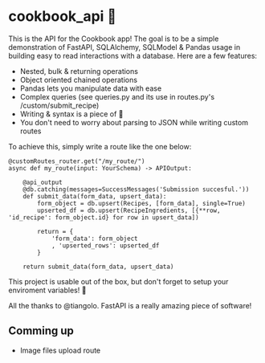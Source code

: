 # cookbook_api 🍔
This is the API for the Cookbook app! The goal is to be a simple demonstration of FastAPI, SQLAlchemy, SQLModel & Pandas usage in building easy to read interactions with a database. Here are a few features:

- Nested, bulk & returning operations
- Object oriented chained operations
- Pandas lets you manipulate data with ease
- Complex queries (see queries.py and its use in routes.py's /custom/submit_recipe)
- Writing & syntax is a piece of 🍰
- You don't need to worry about parsing to JSON while writing custom routes

To achieve this, simply write a route like the one below:
```
@customRoutes_router.get("/my_route/")
async def my_route(input: YourSchema) -> APIOutput:

    @api_output
    @db.catching(messages=SuccessMessages('Submission succesful.'))
    def submit_data(form_data, upsert_data):
        form_object = db.upsert(Recipes, [form_data], single=True)
        upserted_df = db.upsert(RecipeIngredients, [{**row, 'id_recipe': form_object.id} for row in upsert_data])

        return = {
            'form_data': form_object
            , 'upserted_rows': upserted_df
        }

    return submit_data(form_data, upsert_data)
```

This project is usable out of the box, but don't forget to setup your enviroment variables! 🚀

All the thanks to @tiangolo. FastAPI is a really amazing piece of software!

## Comming up
- Image files upload route
